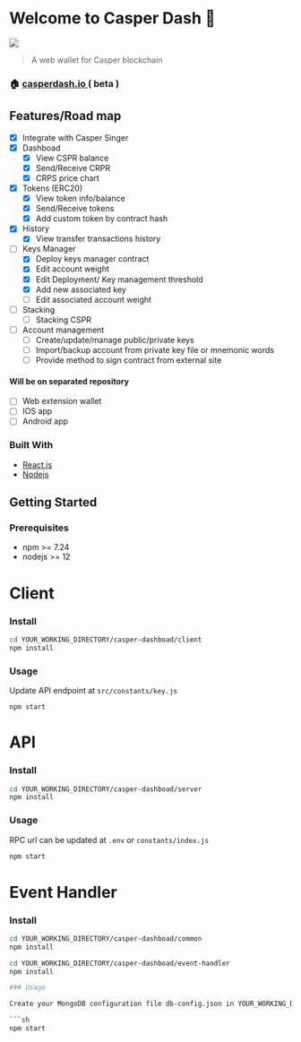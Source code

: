 # Welcome to Casper Dash 👋

![](https://i.imgur.com/S9p3Aob.png)

> A web wallet for Casper blockchain

### 🏠 [casperdash.io ](casperdash.io) ( beta )

## Features/Road map

-   [x] Integrate with Casper Singer
-   [x] Dashboad
    -   [x] View CSPR balance
    -   [x] Send/Receive CRPR
    -   [x] CRPS price chart
-   [x] Tokens (ERC20)
    -   [x] View token info/balance
    -   [x] Send/Receive tokens
    -   [x] Add custom token by contract hash
-   [x] History
    -   [x] View transfer transactions history
-   [ ] Keys Manager
    -   [x] Deploy keys manager contract
    -   [x] Edit account weight
    -   [x] Edit Deployment/ Key management threshold
    -   [x] Add new associated key
    -   [ ] Edit associated account weight
-   [ ] Stacking
    -   [ ] Stacking CSPR
-   [ ] Account management
    -   [ ] Create/update/manage public/private keys
    -   [ ] Import/backup account from private key file or mnemonic words
    -   [ ] Provide method to sign contract from external site

#### Will be on separated repository

-   [ ] Web extension wallet
-   [ ] IOS app
-   [ ] Android app

### Built With

-   [React.js](https://reactjs.org/)
-   [Nodejs](https://nodejs.org/)

<!-- GETTING STARTED -->

## Getting Started

### Prerequisites

-   npm >= 7.24
-   nodejs >= 12

# Client

### Install

```sh
cd YOUR_WORKING_DIRECTORY/casper-dashboad/client
npm install
```

### Usage

Update API endpoint at `src/constants/key.js`

```shell
npm start
```

# API

### Install

```sh
cd YOUR_WORKING_DIRECTORY/casper-dashboad/server
npm install
```

### Usage

RPC url can be updated at `.env` or `constants/index.js`

```sh
npm start
```

# Event Handler

### Install

````sh
cd YOUR_WORKING_DIRECTORY/casper-dashboad/common
npm install

cd YOUR_WORKING_DIRECTORY/casper-dashboad/event-handler
npm install

### Usage

Create your MongoDB configuration file db-config.json in YOUR_WORKING_DIRECTORY/casper-dashboad/common/config by copying the template file db-config.json.sample.

```sh
npm start
````
